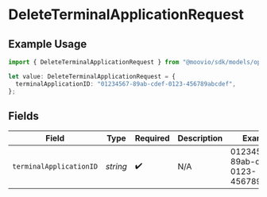 # DeleteTerminalApplicationRequest

## Example Usage

```typescript
import { DeleteTerminalApplicationRequest } from "@moovio/sdk/models/operations";

let value: DeleteTerminalApplicationRequest = {
  terminalApplicationID: "01234567-89ab-cdef-0123-456789abcdef",
};
```

## Fields

| Field                                | Type                                 | Required                             | Description                          | Example                              |
| ------------------------------------ | ------------------------------------ | ------------------------------------ | ------------------------------------ | ------------------------------------ |
| `terminalApplicationID`              | *string*                             | :heavy_check_mark:                   | N/A                                  | 01234567-89ab-cdef-0123-456789abcdef |